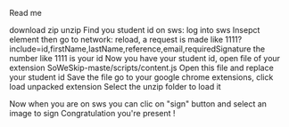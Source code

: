 Read me

download zip
unzip 
Find you student id on sws:
log into sws
Insepct element then go to network: reload, a request is made like 1111?include=id,firstName,lastName,reference,email,requiredSignature
the number like 1111 is your id 
Now you have your student id, open file of your extension SoWeSkip-maste/scripts/content.js
Open this file and replace your student id 
Save the file
go to your google chrome extensions, click load unpacked extension
Select the unzip folder to load it 

Now when you are on sws you can clic on "sign" button and select an image to sign
Congratulation you're present  !
